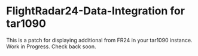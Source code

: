 # FlightRadar24-Data-Integration for tar1090
This is a patch for displaying additional from FR24 in your tar1090 instance.
Work in Progress. Check back soon.
